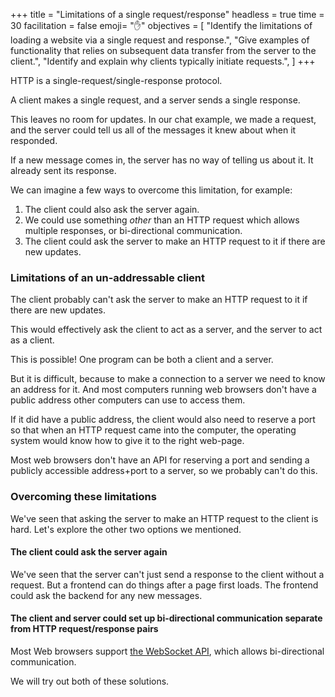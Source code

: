 +++
title = "Limitations of a single request/response"
headless = true
time = 30
facilitation = false
emoji= "✋"
objectives = [
    "Identify the limitations of loading a website via a single request and response.",
    "Give examples of functionality that relies on subsequent data transfer from the server to the client.",
    "Identify and explain why clients typically initiate requests.",
]
+++

HTTP is a single-request/single-response protocol.

A client makes a single request, and a server sends a single response.

This leaves no room for updates. In our chat example, we made a request, and the server could tell us all of the messages it knew about when it responded.

If a new message comes in, the server has no way of telling us about it. It already sent its response.

We can imagine a few ways to overcome this limitation, for example:
1. The client could also ask the server again.
2. We could use something _other_ than an HTTP request which allows multiple responses, or bi-directional communication.
3. The client could ask the server to make an HTTP request to it if there are new updates.

### Limitations of an un-addressable client

The client probably can't ask the server to make an HTTP request to it if there are new updates.

This would effectively ask the client to act as a server, and the server to act as a client.

This is possible! One program can be both a client and a server.

But it is difficult, because to make a connection to a server we need to know an address for it. And most computers running web browsers don't have a public address other computers can use to access them.

If it did have a public address, the client would also need to reserve a port so that when an HTTP request came into the computer, the operating system would know how to give it to the right web-page.

Most web browsers don't have an API for reserving a port and sending a publicly accessible address+port to a server, so we probably can't do this.

### Overcoming these limitations

We've seen that asking the server to make an HTTP request to the client is hard. Let's explore the other two options we mentioned.

#### The client could ask the server again

We've seen that the server can't just send a response to the client without a request. But a frontend can do things after a page first loads. The frontend could ask the backend for any new messages.

#### The client and server could set up bi-directional communication separate from HTTP request/response pairs

Most Web browsers support [the WebSocket API](https://developer.mozilla.org/en-US/docs/Web/API/WebSockets_API), which allows bi-directional communication.

We will try out both of these solutions.
